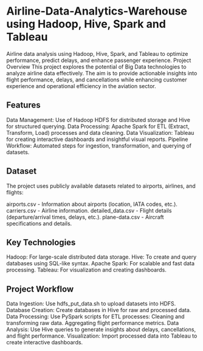 # Airline-Data-Analytics-Warehouse using Hadoop, Hive, Spark and Tableau
 Airline data analysis using Hadoop, Hive, Spark, and Tableau to optimize performance, predict delays, and enhance passenger experience.
Project Overview
This project explores the potential of Big Data technologies to analyze airline data effectively. The aim is to provide actionable insights into flight performance, delays, and cancellations while enhancing customer experience and operational efficiency in the aviation sector.

## Features
Data Management: Use of Hadoop HDFS for distributed storage and Hive for structured querying.
Data Processing: Apache Spark for ETL (Extract, Transform, Load) processes and data cleaning.
Data Visualization: Tableau for creating interactive dashboards and insightful visual reports.
Pipeline Workflow: Automated steps for ingestion, transformation, and querying of datasets.
## Dataset
The project uses publicly available datasets related to airports, airlines, and flights:

airports.csv - Information about airports (location, IATA codes, etc.).
carriers.csv - Airline information.
detailed_data.csv - Flight details (departure/arrival times, delays, etc.).
plane-data.csv - Aircraft specifications and details.
## Key Technologies
Hadoop: For large-scale distributed data storage.
Hive: To create and query databases using SQL-like syntax.
Apache Spark: For scalable and fast data processing.
Tableau: For visualization and creating dashboards.

## Project Workflow
Data Ingestion:
Use hdfs_put_data.sh to upload datasets into HDFS.
Database Creation:
Create databases in Hive for raw and processed data.
Data Processing:
Use PySpark scripts for ETL processes:
Cleaning and transforming raw data.
Aggregating flight performance metrics.
Data Analysis:
Use Hive queries to generate insights about delays, cancellations, and flight performance.
Visualization:
Import processed data into Tableau to create interactive dashboards.
